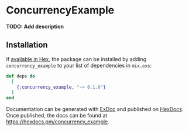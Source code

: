 # ConcurrencyExample

**TODO: Add description**

## Installation

If [available in Hex](https://hex.pm/docs/publish), the package can be installed
by adding `concurrency_example` to your list of dependencies in `mix.exs`:

```elixir
def deps do
  [
    {:concurrency_example, "~> 0.1.0"}
  ]
end
```

Documentation can be generated with [ExDoc](https://github.com/elixir-lang/ex_doc)
and published on [HexDocs](https://hexdocs.pm). Once published, the docs can
be found at <https://hexdocs.pm/concurrency_example>.

